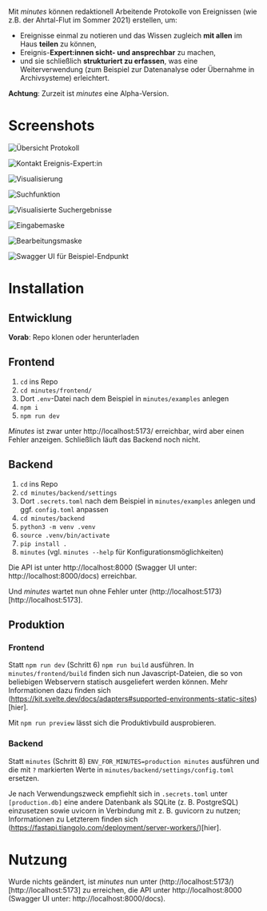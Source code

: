 Mit *minutes* können redaktionell Arbeitende Protokolle von Ereignissen (wie z.B. der Ahrtal-Flut im Sommer 2021) erstellen, um:

- Ereignisse einmal zu notieren und das Wissen zugleich **mit allen** im Haus **teilen** zu können,
- Ereignis-**Expert:innen sicht- und ansprechbar** zu machen,
- und sie schließlich **strukturiert zu erfassen**, was eine Weiterverwendung (zum Beispiel zur Datenanalyse oder Übernahme in Archivsysteme) erleichtert.

**Achtung**: Zurzeit ist *minutes* eine Alpha-Version.

# Screenshots

![Übersicht Protokoll](/screenshots/Übersicht.png?raw=true "Protokoll: Übersicht")

![Kontakt Ereignis-Expert:in](/screenshots/Kontakt.png?raw=true "Direkter Verweis im Ereignis auf Expert:in")

![Visualisierung](/screenshots/Visualisierung.png?raw=true "Protokoll: Visualisierung")

![Suchfunktion](/screenshots/Suchfunktion.png?raw=true "Suchen im Protokoll")

![Visualisierte Suchergebnisse](/screenshots/Suche_Visualisierung.png?raw=true "Interaktive Visualisierung")

![Eingabemaske](/screenshots/Eingabemaske.png?raw=true "Eingabemaske")

![Bearbeitungsmaske](/screenshots/Bearbeitungsmaske.png?raw=true "Bearbeitungsmaske")

![Swagger UI für Beispiel-Endpunkt](/screenshots/Bearbeitungsmaske.png?raw=true "API durchgängig modelliert")


# Installation 

## Entwicklung

**Vorab**: Repo klonen oder herunterladen

## Frontend

1. `cd` ins Repo
2. `cd minutes/frontend/`
3. Dort `.env`-Datei nach dem Beispiel in `minutes/examples` anlegen
4. `npm i`
5. `npm run dev`

*Minutes* ist zwar unter http://localhost:5173/ erreichbar, wird aber einen Fehler anzeigen. Schließlich läuft das Backend noch nicht.

## Backend

1. `cd` ins Repo
2. `cd minutes/backend/settings`
3. Dort `.secrets.toml` nach dem Beispiel in `minutes/examples` anlegen und ggf. `config.toml` anpassen
4. `cd minutes/backend`
5. `python3 -m venv .venv` 
6. `source .venv/bin/activate`
7. `pip install .`
8. `minutes` (vgl. `minutes --help` für Konfigurationsmöglichkeiten)

Die API ist unter http://localhost:8000 (Swagger UI unter: http://localhost:8000/docs) erreichbar. 

Und *minutes* wartet nun ohne Fehler unter (http://localhost:5173)[http://localhost:5173].

## Produktion

### Frontend

Statt `npm run dev` (Schritt 6) `npm run build` ausführen.  In `minutes/frontend/build` finden sich nun Javascript-Dateien, die so von beliebigen Webservern statisch ausgeliefert werden können. Mehr Informationen dazu finden sich (https://kit.svelte.dev/docs/adapters#supported-environments-static-sites)[hier].

Mit `npm run preview` lässt sich die Produktivbuild ausprobieren. 

### Backend

Statt `minutes` (Schritt 8) `ENV_FOR_MINUTES=production minutes` ausführen und die mit `?` markierten Werte in `minutes/backend/settings/config.toml` ersetzen.

Je nach Verwendungszweck empfiehlt sich in `.secrets.toml` unter `[production.db]` eine andere Datenbank als SQLite (z. B. PostgreSQL) einzusetzen sowie uvicorn in Verbindung mit z. B. guvicorn zu nutzen; Informationen zu Letzterem finden sich (https://fastapi.tiangolo.com/deployment/server-workers/)[hier].


# Nutzung

Wurde nichts geändert, ist *minutes* nun unter (http://localhost:5173/)[http://localhost:5173] zu erreichen, die API unter http://localhost:8000 (Swagger UI unter: http://localhost:8000/docs).


